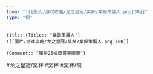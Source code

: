 ```yaml
---
Icon: "![[图片/游戏攻略/龙之皇冠/奖杯/業餘策展人.png|30]]"
Type: "铜"
---
```

```ad-common-bronze-trophy
title: (Title:: "業餘策展人")
![[图片/游戏攻略/龙之皇冠/奖杯/業餘策展人.png|100]]

(Comment:: "獲得25幅獎賞美術圖")
```

#龙之皇冠/奖杯 #奖杯 #奖杯/铜
